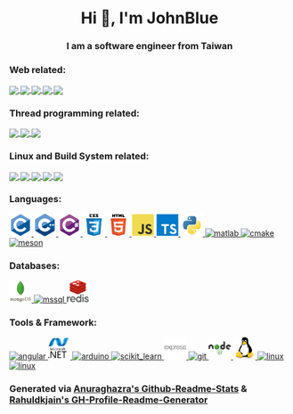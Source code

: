 <h1 align="center">Hi 👋, I'm JohnBlue</h1>
<h3 align="center">I am a software engineer from Taiwan</h3>



<h3 align="left">Web related:</h3>

<a href="https://github.com/JohnBlue-git/BoostAsioWebApi-VersionOne">
  <img align="center" src="https://github-readme-stats.vercel.app/api/pin/?username=JohnBlue-git&repo=BoostAsioWebApi-VersionOne" />
</a>
<a href="https://github.com/JohnBlue-git/NodejsWebApi-VersionOne">
  <img align="center" src="https://github-readme-stats.vercel.app/api/pin/?username=JohnBlue-git&repo=NodejsWebApi-VersionOne" />
</a>
<a href="https://github.com/JohnBlue-git/NodejsWebApi-VersionZero">
  <img align="center" src="https://github-readme-stats.vercel.app/api/pin/?username=JohnBlue-git&repo=NodejsWebApi-VersionZero" />
</a>
<a href="https://github.com/JohnBlue-git/PlayerRecordWebApi">
  <img align="center" src="https://github-readme-stats.vercel.app/api/pin/?username=JohnBlue-git&repo=PlayerRecordWebApi" />
</a>
<a href="https://github.com/JohnBlue-git/ChessBoardGameWeb">
  <img align="center" src="https://github-readme-stats.vercel.app/api/pin/?username=JohnBlue-git&repo=ChessBoardGameWeb" />
</a>



<h3 align="left">Thread programming related:</h3>

<a href="https://github.com/JohnBlue-git/ConcurrencyDemo">
  <img align="center" src="https://github-readme-stats.vercel.app/api/pin/?username=JohnBlue-git&repo=ConcurrencyDemo" />
</a>
<a href="https://github.com/JohnBlue-git/Transmission-Speed-Test">
  <img align="center" src="https://github-readme-stats.vercel.app/api/pin/?username=JohnBlue-git&repo=Transmission-Speed-Test" />
</a>
<a href="https://github.com/JohnBlue-git/Process-Thread-Sync_Note">
  <img align="center" src="https://github-readme-stats.vercel.app/api/pin/?username=JohnBlue-git&repo=Process-Thread-Sync_Note" />
</a>



<h3 align="left">Linux and Build System related:</h3>

<a href="https://github.com/JohnBlue-git/Linux_Note">
  <img align="center" src="https://github-readme-stats.vercel.app/api/pin/?username=JohnBlue-git&repo=Linux_Note" />
</a>
<a href="https://github.com/JohnBlue-git/BuildSystem_Note">
  <img align="center" src="https://github-readme-stats.vercel.app/api/pin/?username=JohnBlue-git&repo=BuildSystem_Note" />
</a>
<a href="https://github.com/JohnBlue-git/HowToYocto">
  <img align="center" src="https://github-readme-stats.vercel.app/api/pin/?username=JohnBlue-git&repo=HowToYocto" />
</a>
<a href="https://github.com/JohnBlue-git/HowToSDBusPlus">
  <img align="center" src="https://github-readme-stats.vercel.app/api/pin/?username=JohnBlue-git&repo=HowToSDBusPlus" />
</a>
<a href="https://github.com/JohnBlue-git/HowToDBus">
  <img align="center" src="https://github-readme-stats.vercel.app/api/pin/?username=JohnBlue-git&repo=HowToDBus" />
</a>




<h3 align="left">Languages:</h3>
<p align="left">
    <a href="https://www.cprogramming.com/" target="_blank" rel="noreferrer">
        <img src="https://raw.githubusercontent.com/devicons/devicon/master/icons/c/c-original.svg" alt="c" width="40" height="40"/>
    </a>
    <a href="https://www.w3schools.com/cpp/" target="_blank" rel="noreferrer">
        <img src="https://raw.githubusercontent.com/devicons/devicon/master/icons/cplusplus/cplusplus-original.svg" alt="cplusplus" width="40" height="40"/>
    </a>
    <a href="https://www.w3schools.com/cs/" target="_blank" rel="noreferrer">
        <img src="https://raw.githubusercontent.com/devicons/devicon/master/icons/csharp/csharp-original.svg" alt="csharp" width="40" height="40"/>
    </a>
    <a href="https://www.w3schools.com/css/" target="_blank" rel="noreferrer">
        <img src="https://raw.githubusercontent.com/devicons/devicon/master/icons/css3/css3-original-wordmark.svg" alt="css3" width="40" height="40"/>
    </a>
    <a href="https://www.w3.org/html/" target="_blank" rel="noreferrer">
        <img src="https://raw.githubusercontent.com/devicons/devicon/master/icons/html5/html5-original-wordmark.svg" alt="html5" width="40" height="40"/>
    </a>
    <a href="https://developer.mozilla.org/en-US/docs/Web/JavaScript" target="_blank" rel="noreferrer">
        <img src="https://raw.githubusercontent.com/devicons/devicon/master/icons/javascript/javascript-original.svg" alt="javascript" width="40" height="40"/>
    </a>
    <a href="https://www.typescriptlang.org/" target="_blank" rel="noreferrer">
        <img src="https://raw.githubusercontent.com/devicons/devicon/master/icons/typescript/typescript-original.svg" alt="typescript" width="40" height="40"/>
    </a>
    <a href="https://www.python.org" target="_blank" rel="noreferrer">
        <img src="https://raw.githubusercontent.com/devicons/devicon/master/icons/python/python-original.svg" alt="python" width="40" height="40"/>
    </a>
    <a href="https://www.mathworks.com/" target="_blank" rel="noreferrer">
        <img src="https://upload.wikimedia.org/wikipedia/commons/2/21/Matlab_Logo.png" alt="matlab" width="40" height="40"/>
    </a>
    <a href="https://cmake.org/" target="_blank" rel="noreferrer">
        <img src="https://cmake.org/wp-content/uploads/2023/08/CMake-Logo.svg" alt="cmake" width="120" height="40"/>
    </a>
    <a href="https://mesonbuild.com/" target="_blank" rel="noreferrer">
        <img src="https://mesonbuild.com/assets/images/meson_logo.png" alt="meson" width="40" height="40"/>
    </a>
</p>

<h3 align="left">Databases:</h3>
<p align="left">
    <a href="https://www.mongodb.com/" target="_blank" rel="noreferrer">     <img src="https://raw.githubusercontent.com/devicons/devicon/master/icons/mongodb/mongodb-original-wordmark.svg" alt="mongodb" width="40" height="40"/>
    </a>
    <a href="https://www.microsoft.com/en-us/sql-server" target="_blank" rel="noreferrer">
        <img src="https://www.svgrepo.com/show/303229/microsoft-sql-server-logo.svg" alt="mssql" width="40" height="40"/>
    </a>
    <a href="https://redis.io" target="_blank" rel="noreferrer">
        <img src="https://raw.githubusercontent.com/devicons/devicon/master/icons/redis/redis-original-wordmark.svg" alt="redis" width="40" height="40"/>
    </a>
</p>

<h3 align="left">Tools & Framework:</h3>
<p align="left">
<p align="left">
    <a href="https://angular.io" target="_blank" rel="noreferrer">
        <img src="https://angular.io/assets/images/logos/angular/angular.svg" alt="angular" width="40" height="40"/>
    </a>
    <a href="https://dotnet.microsoft.com/" target="_blank" rel="noreferrer">
        <img src="https://raw.githubusercontent.com/devicons/devicon/master/icons/dot-net/dot-net-original-wordmark.svg" alt="dotnet" width="40" height="40"/>
    </a>
    <a href="https://www.arduino.cc/" target="_blank" rel="noreferrer">     <img src="https://cdn.worldvectorlogo.com/logos/arduino-1.svg" alt="arduino" width="40" height="40"/>
    </a>
    <a href="https://scikit-learn.org/" target="_blank" rel="noreferrer">
        <img src="https://upload.wikimedia.org/wikipedia/commons/0/05/Scikit_learn_logo_small.svg" alt="scikit_learn" width="40" height="40"/>
    </a>
    <a href="https://expressjs.com" target="_blank" rel="noreferrer">     <img src="https://raw.githubusercontent.com/devicons/devicon/master/icons/express/express-original-wordmark.svg" alt="express" width="40" height="40"/>
    </a>
    <a href="https://git-scm.com/" target="_blank" rel="noreferrer">
        <img src="https://www.vectorlogo.zone/logos/git-scm/git-scm-icon.svg" alt="git" width="40" height="40"/>
    </a>
    <a href="https://nodejs.org" target="_blank" rel="noreferrer">
        <img src="https://raw.githubusercontent.com/devicons/devicon/master/icons/nodejs/nodejs-original-wordmark.svg" alt="nodejs" width="40" height="40"/>
    </a>
    <a href="https://www.linux.org/" target="_blank" rel="noreferrer">
        <img src="https://raw.githubusercontent.com/devicons/devicon/master/icons/linux/linux-original.svg" alt="linux" width="40" height="40"/>
    </a>
    <a href="https://www.yoctoproject.org/" target="_blank" rel="noreferrer">
        <img src="https://www.yoctoproject.org/wp-content/uploads/sites/32/2023/09/YoctoProject_Logo_RGB_White_small.svg" alt="linux" width="40" height="40"/>
    </a>
    <a href="https://github.com/openbmc/" target="_blank" rel="noreferrer">
        <img src="https://avatars.githubusercontent.com/u/13670043?s=200&v=4" alt="linux" width="40" height="40"/>
    </a>
</p>

<h3 align="left">
    Generated via
    <a href="https://github.com/anuraghazra/github-readme-stats" target="_blank" rel="noreferrer">Anuraghazra's Github-Readme-Stats</a>
     & 
    <a href="https://rahuldkjain.github.io/gh-profile-readme-generator" target="_blank" rel="noreferrer">Rahuldkjain's GH-Profile-Readme-Generator</a>
</h3>
